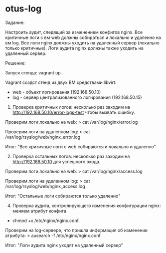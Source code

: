 # otus-log

Задание:

Настроить аудит, следящий за изменением конфигов nginx.
Все критичные логи с вм web должны собираться и локально и удаленно на вм log.
Все логи nginx должны уходить на удаленный сервер (локально только критичные).
Логи аудита nginx должны также уходить на удаленный сервер.


Решение:

Запуск стенда: vagrant up

Vagrant создст стенд из двух ВМ средствами libvirt:
- web - объект логирования (192.168.50.10)
- log - сервер централизованного логирования (192.168.50.15)


1. Проверка критичных логов: несколько раз заходим на http://192.168.50.10/error-logs-test чтобы вызвать ошибку.

Проверим логи локально на web: > cat /var/log/nginx/error.log

Проверим логи на удаленном log: > cat /var/log/rsyslog/web/nginx_error.log

Итог: "Все критичные логи с web собираются и локально и удаленно"


2. Проверка остальных логов: несколько раз заходим на http://192.168.50.10 для успешного входа.

Проверим логи локально на web: > cat /var/log/nginx/access.log

Проверим логи на уделенном log: > cat /var/log/rsyslog/web/nginx_access.log

Итог: "Остальные логи собираются только удаленно"


4. Проверка аудита, контролирующего изменения конфигурации nginx: меняем атрибут конфига
- chmod +x /etc/nginx/nginx.conf.

Проверим на log-сервере, что пришла информация об изменении атрибута: > ausearch -f /etc/nginx/nginx.conf

Итог: "Логи аудита nginx уходят на удаленный сервер"
